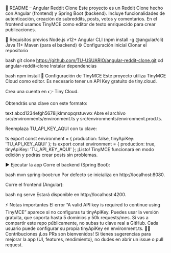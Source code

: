 📖 README – Angular Reddit Clone
Este proyecto es un Reddit Clone hecho con Angular (frontend) y Spring Boot (backend).
Incluye funcionalidades de autenticación, creación de subreddits, posts, votos y comentarios.
En el frontend usamos TinyMCE como editor de texto enriquecido para crear publicaciones.

🚀 Requisitos previos
Node.js v12+
Angular CLI (npm install -g @angular/cli)
Java 11+
Maven (para el backend)
⚙️ Configuración inicial
Clonar el repositorio

bash
git clone https://github.com/TU-USUARIO/angular-reddit-clone.git
cd angular-reddit-clone
Instalar dependencias

bash
npm install
📝 Configuración de TinyMCE
Este proyecto utiliza TinyMCE Cloud como editor.
Es necesario tener un API Key gratuito de tiny.cloud.

Crea una cuenta en 👉 Tiny Cloud.

Obtendrás una clave con este formato:

text
abcd1234efgh5678ijklmnopqrstuvwx
Abre el archivo src/environments/environment.ts y src/environments/environment.prod.ts.

Reemplaza TU_API_KEY_AQUI con tu clave:

ts
export const environment = {
  production: false,
  tinyApiKey: 'TU_API_KEY_AQUI'
};
ts
export const environment = {
  production: true,
  tinyApiKey: 'TU_API_KEY_AQUI'
};
¡Listo! TinyMCE funcionará en modo edición y podrás crear posts sin problemas.

▶️ Ejecutar la app
Corre el backend (Spring Boot):

bash
mvn spring-boot:run
Por defecto se inicializa en http://localhost:8080.

Corre el frontend (Angular):

bash
ng serve
Estará disponible en http://localhost:4200.

⚡ Notas importantes
El error “A valid API key is required to continue using TinyMCE” aparece si no configuras tu tinyApiKey.
Puedes usar la versión gratuita, que soporta hasta 5 dominios y 50k requests/mes.
Si vas a compartir este repo públicamente, no subas tu clave real a GitHub.
Cada usuario puede configurar su propia tinyApiKey en environment.ts.
👨‍💻 Contribuciones
¡Los PRs son bienvenidos!
Si tienes sugerencias para mejorar la app (UI, features, rendimiento), no dudes en abrir un issue o pull request.

